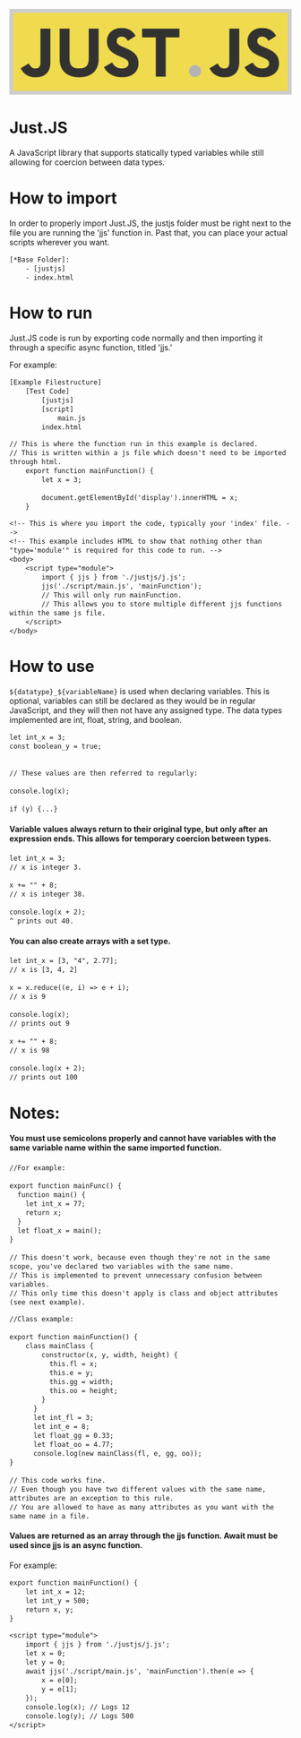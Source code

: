 ![Just.JS](https://github.com/FluxFlu/Just.JS/blob/main/logo.png?raw=true)
# Just.JS
A JavaScript library that supports statically typed variables while still allowing for coercion between data types.


# How to import

In order to properly import Just.JS, the justjs folder must be right next to the file you are running the 'jjs' function in. Past that, you can place your actual scripts wherever you want.

    [*Base Folder]:
        - [justjs]
        - index.html

# How to run

Just.JS code is run by exporting code normally and then importing it through a specific async function, titled 'jjs.' 

For example:

```
[Example Filestructure]
    [Test Code]
        [justjs]
        [script]
            main.js
        index.html
```
```
// This is where the function run in this example is declared.
// This is written within a js file which doesn't need to be imported through html.
    export function mainFunction() {
        let x = 3;

        document.getElementById('display').innerHTML = x;
    }
```

```
<!-- This is where you import the code, typically your 'index' file. -->
<!-- This example includes HTML to show that nothing other than "type='module'" is required for this code to run. -->
<body>
    <script type="module">
        import { jjs } from './justjs/j.js';
        jjs('./script/main.js', 'mainFunction');
        // This will only run mainFunction.
        // This allows you to store multiple different jjs functions within the same js file. 
    </script>
</body>
```

# How to use


`${datatype}_${variableName}` is used when declaring variables. This is optional, variables can still be declared as they would be in regular JavaScript, and they will then not have any assigned type. The data types implemented are int, float, string, and boolean.

    let int_x = 3;
    const boolean_y = true;


    // These values are then referred to regularly:

    console.log(x);

    if (y) {...}

#### Variable values always return to their original type, but only after an expression ends. This allows for temporary coercion between types.

    let int_x = 3;
    // x is integer 3.
    
    x += "" + 8;
    // x is integer 38.

    console.log(x + 2);
    ^ prints out 40.

#### You can also create arrays with a set type.

    let int_x = [3, "4", 2.77];
    // x is [3, 4, 2]

    x = x.reduce((e, i) => e + i);
    // x is 9

    console.log(x);
    // prints out 9
    
    x += "" + 8;
    // x is 98

    console.log(x + 2);
    // prints out 100
    
# Notes:

#### You must use semicolons properly and cannot have variables with the same variable name within the same imported function.

```
//For example:

export function mainFunc() {
  function main() {
    let int_x = 77;
    return x;
  }
  let float_x = main();
}
  
// This doesn't work, because even though they're not in the same scope, you've declared two variables with the same name.
// This is implemented to prevent unnecessary confusion between variables.
// This only time this doesn't apply is class and object attributes (see next example).
```
```
//Class example:

export function mainFunction() {
    class mainClass {
        constructor(x, y, width, height) {
          this.fl = x;
          this.e = y;
          this.gg = width;
          this.oo = height;
        }
      }
      let int_fl = 3;
      let int_e = 8;
      let float_gg = 0.33;
      let float_oo = 4.77;
      console.log(new mainClass(fl, e, gg, oo));
}
      
// This code works fine.
// Even though you have two different values with the same name, attributes are an exception to this rule.
// You are allowed to have as many attributes as you want with the same name in a file.
```
#### Values are returned as an array through the jjs function. Await must be used since jjs is an async function.

For example:

``` 
export function mainFunction() {
    let int_x = 12;
    let int_y = 500;
    return x, y;
}
```

```
<script type="module">
    import { jjs } from './justjs/j.js';
    let x = 0;
    let y = 0;
    await jjs('./script/main.js', 'mainFunction').then(e => {
        x = e[0];
        y = e[1];
    });
    console.log(x); // Logs 12
    console.log(y); // Logs 500
</script>
```

